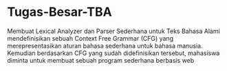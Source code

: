 # Tugas-Besar-TBA
Membuat Lexical Analyzer dan Parser Sederhana untuk Teks Bahasa Alami
mendefinisikan sebuah Context Free Grammar (CFG) yang merepresentasikan aturan bahasa sederhana untuk bahasa manusia. Kemudian berdasarkan CFG yang sudah didefinisikan tersebut, mahasiswa diminta untuk membuat sebuah program sederhana berbasis web 
